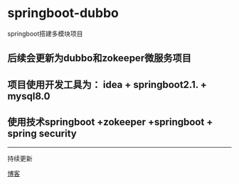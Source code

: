 # springboot-dubbo
springboot搭建多模块项目

## 后续会更新为dubbo和zokeeper微服务项目
## 项目使用开发工具为： idea + springboot2.1. + mysql8.0
## 使用技术springboot +zokeeper +springboot + spring security

---
持续更新

[博客](https://blog.csdn.net/qq_42651904/article/details/100512099)
